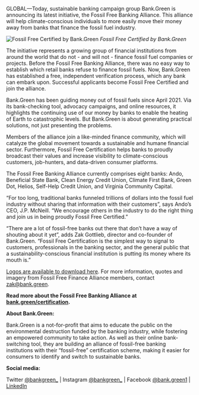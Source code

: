 GLOBAL—Today, sustainable banking campaign group Bank.Green is announcing its latest initiative, the Fossil Free Banking Alliance. This alliance will help climate-conscious individuals to more easily move their money away from banks that finance the fossil fuel industry.

![Fossil Free Certified by Bank.Green](https://bank.green/img/certification/certified.png)
_Fossil Free Certified by Bank.Green_

The initiative represents a growing group of financial institutions from around the world that do not - and will not - finance fossil fuel companies or projects. Before the Fossil Free Banking Alliance, there was no easy way to establish which retail banks refuse to finance fossil fuels. Now, Bank.Green has established a free, independent verification process, which any bank can embark upon. Successful applicants become Fossil Free Certified and join the alliance.

Bank.Green has been guiding money out of fossil fuels since April 2021. Via its bank-checking tool, advocacy campaigns, and online resources, it highlights the continuing use of our money by banks to enable the heating of Earth to catastrophic levels. But Bank.Green is about generating practical solutions, not just presenting the problems.

Members of the alliance join a like-minded finance community, which will catalyze the global movement towards a sustainable and humane financial sector. Furthermore, Fossil Free Certification helps banks to proudly broadcast their values and increase visibility to climate-conscious customers, job-hunters, and data-driven consumer platforms.

The Fossil Free Banking Alliance currently comprises eight banks: Ando, Beneficial State Bank, Clean Energy Credit Union, Climate First Bank, Green Dot, Helios, Self-Help Credit Union, and Virginia Community Capital.

“For too long, traditional banks funneled trillions of dollars into the fossil fuel industry without sharing that information with their customers”, says Ando’s CEO, J.P. McNeill. “We encourage others in the industry to do the right thing and join us in being proudly Fossil Free Certified.”

“There are a lot of fossil-free banks out there that don’t have a way of shouting about it yet”, adds Zak Gottlieb, director and co-founder of Bank.Green. “Fossil Free Certification is the simplest way to signal to customers, professionals in the banking sector, and the general public that a sustainability-conscious financial institution is putting its money where its mouth is.”

[Logos are available to download here](https://drive.google.com/drive/u/0/folders/1bnZfT3FqHXXrzGWeuQJYtYs8kDPKt-_B). For more information, quotes and imagery from Fossil Free Finance Alliance members, contact zak@bank.green.

**Read more about the Fossil Free Banking Alliance at [bank.green/certification](https://bank.green/certification).**

**About Bank.Green:**

Bank.Green is a not-for-profit that aims to educate the public on the environmental destruction funded by the banking industry, while fostering an empowered community to take action. As well as their online bank-switching tool, they are building an alliance of fossil-free banking institutions with their “fossil-free” certification scheme, making it easier for consumers to identify and switch to sustainable banks.

**Social media:**

Twitter [@bankgreen\_](https://twitter.com/BankGreen_) | Instagram [@bankgreen\_](https://www.instagram.com/bankgreen_/) | Facebook [@bank.green1](https://www.facebook.com/bank.green1/) | [LinkedIn](https://www.linkedin.com/company/bank-green/)
